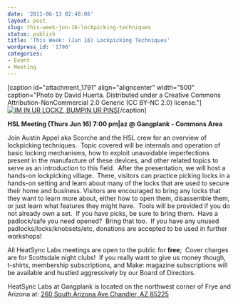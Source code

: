 ```yaml
---
date: '2011-06-13 02:48:06'
layout: post
slug: this-week-jun-16-lockpicking-techniques
status: publish
title: 'This Week: (Jun 16) Lockpicking Techniques'
wordpress_id: '1790'
categories:
- Event
- Meeting
---
```


[caption id="attachment_1791" align="aligncenter" width="500" caption="Photo by David Huerta.  Distributed under a Creative Commons Attribution-NonCommercial 2.0 Generic (CC BY-NC 2.0) license."][![IM IN UR LOCKZ, BUMPIN UR PINS](http://www.heatsynclabs.org/wp-content/uploads/2011/06/4277773357_87044ed86d.jpg)](http://www.flickr.com/photos/25968780@N03/4277773357/)[/caption]

**HSL Meeting (Thurs Jun 16) 7:00 pm|az @ Gangplank - Commons Area**

Join Austin Appel aka Scorche and the HSL crew for an overview of lockpicking techniques.  Topic covered will be internals and operation of basic locking mechanisms, how to exploit unavoidable imperfections present in the manufacture of these devices, and other related topics to serve as an introduction to this field.  After the presentation, we will host a hands-on lockpicking village.  There, visitors can practice picking locks in a hands-on setting and learn about many of the locks that are used to secure their home and business. Visitors are encouraged to bring any locks that they want to learn more about, either how to open them, disassemble them, or just learn what features they might have.  Tools will be provided if you do not already own a set.  If you have picks, be sure to bring them.  Have a padlock/safe you need opened?  Bring that too.  If you have any unused padlocks/locks/knobsets/etc, donations are accepted to be used in further workshops!

All HeatSync Labs meetings are open to the public for **free**;  Cover charges are for Scottsdale night clubs!  If you really want to give us money though, t-shirts, membership subscriptions, and Make: magazine subscriptions will be available and hustled aggressively by our Board of Directors.

HeatSync Labs at Gangplank is located on the northwest corner of Frye and Arizona at:
[260 South Arizona Ave
Chandler, AZ 85225](http://maps.google.com/maps?f=q&source=s_q&hl=en&geocode=&q=260+south+arizona+avenue+chandler+az&sll=33.30078,-111.840713&sspn=0.008035,0.010021&ie=UTF8&hq=&hnear=260+S+Arizona+Ave,+Chandler,+Maricopa,+Arizona+85225&ll=33.299615,-111.841915&spn=0.008035,0.010021&z=16)
